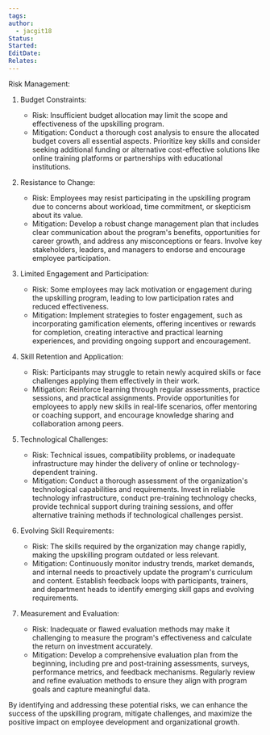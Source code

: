 ```yaml
---
tags: 
author:
  - jacgit18
Status: 
Started: 
EditDate: 
Relates:
---
```

Risk Management:

1. Budget Constraints:
   - Risk: Insufficient budget allocation may limit the scope and effectiveness of the upskilling program.
   - Mitigation: Conduct a thorough cost analysis to ensure the allocated budget covers all essential aspects. Prioritize key skills and consider seeking additional funding or alternative cost-effective solutions like online training platforms or partnerships with educational institutions.

2. Resistance to Change:
   - Risk: Employees may resist participating in the upskilling program due to concerns about workload, time commitment, or skepticism about its value.
   - Mitigation: Develop a robust change management plan that includes clear communication about the program's benefits, opportunities for career growth, and address any misconceptions or fears. Involve key stakeholders, leaders, and managers to endorse and encourage employee participation.

3. Limited Engagement and Participation:
   - Risk: Some employees may lack motivation or engagement during the upskilling program, leading to low participation rates and reduced effectiveness.
   - Mitigation: Implement strategies to foster engagement, such as incorporating gamification elements, offering incentives or rewards for completion, creating interactive and practical learning experiences, and providing ongoing support and encouragement.

4. Skill Retention and Application:
   - Risk: Participants may struggle to retain newly acquired skills or face challenges applying them effectively in their work.
   - Mitigation: Reinforce learning through regular assessments, practice sessions, and practical assignments. Provide opportunities for employees to apply new skills in real-life scenarios, offer mentoring or coaching support, and encourage knowledge sharing and collaboration among peers.

5. Technological Challenges:
   - Risk: Technical issues, compatibility problems, or inadequate infrastructure may hinder the delivery of online or technology-dependent training.
   - Mitigation: Conduct a thorough assessment of the organization's technological capabilities and requirements. Invest in reliable technology infrastructure, conduct pre-training technology checks, provide technical support during training sessions, and offer alternative training methods if technological challenges persist.

6. Evolving Skill Requirements:
   - Risk: The skills required by the organization may change rapidly, making the upskilling program outdated or less relevant.
   - Mitigation: Continuously monitor industry trends, market demands, and internal needs to proactively update the program's curriculum and content. Establish feedback loops with participants, trainers, and department heads to identify emerging skill gaps and evolving requirements.

7. Measurement and Evaluation:
   - Risk: Inadequate or flawed evaluation methods may make it challenging to measure the program's effectiveness and calculate the return on investment accurately.
   - Mitigation: Develop a comprehensive evaluation plan from the beginning, including pre and post-training assessments, surveys, performance metrics, and feedback mechanisms. Regularly review and refine evaluation methods to ensure they align with program goals and capture meaningful data.

By identifying and addressing these potential risks, we can enhance the success of the upskilling program, mitigate challenges, and maximize the positive impact on employee development and organizational growth.